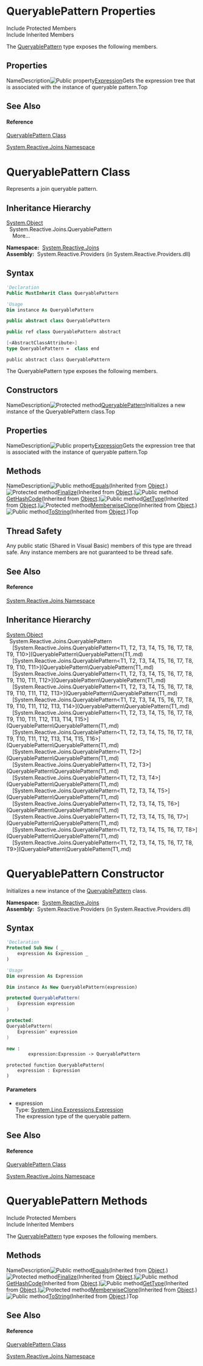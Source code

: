 # QueryablePattern Properties

Include Protected Members  
Include Inherited Members

The [QueryablePattern](QueryablePattern\QueryablePattern.md) type exposes the following members.

## Properties

NameDescription![Public property](images\Hh211972.pubproperty(en-us,VS.103).gif "Public property")[Expression](Expression\QueryablePattern.Expression.md)Gets the expression tree that is associated with the instance of queryable pattern.Top

## See Also

#### Reference

[QueryablePattern Class](QueryablePattern\QueryablePattern.md)

[System.Reactive.Joins Namespace](System.Reactive.Joins\System.Reactive.Joins.md)

# QueryablePattern Class

Represents a join queryable pattern.

## Inheritance Hierarchy

[System.Object](https://msdn.microsoft.com/en-us/library/e5kfa45b)  
  System.Reactive.Joins.QueryablePattern  
    More...

**Namespace:**  [System.Reactive.Joins](System.Reactive.Joins\System.Reactive.Joins.md)  
**Assembly:**  System.Reactive.Providers (in System.Reactive.Providers.dll)

## Syntax

```vb
'Declaration
Public MustInherit Class QueryablePattern
```

```vb
'Usage
Dim instance As QueryablePattern
```

```csharp
public abstract class QueryablePattern
```

```c++
public ref class QueryablePattern abstract
```

```fsharp
[<AbstractClassAttribute>]
type QueryablePattern =  class end
```

```jscript
public abstract class QueryablePattern
```

The QueryablePattern type exposes the following members.

## Constructors

NameDescription![Protected method](images\Hh303103.protmethod(en-us,VS.103).gif "Protected method")[QueryablePattern](https://msdn.microsoft.com/en-us/library/m:system.reactive.joins.queryablepattern.#ctor(system.linq.expressions.expression)(v=VS.103))Initializes a new instance of the QueryablePattern class.Top

## Properties

NameDescription![Public property](images\Hh211972.pubproperty(en-us,VS.103).gif "Public property")[Expression](Expression\QueryablePattern.Expression.md)Gets the expression tree that is associated with the instance of queryable pattern.Top

## Methods

NameDescription![Public method](images\Hh303103.pubmethod(en-us,VS.103).gif "Public method")[Equals](https://msdn.microsoft.com/en-us/library/m:system.object.equals(system.object)(v=VS.103))(Inherited from [Object](https://msdn.microsoft.com/en-us/library/e5kfa45b).)![Protected method](images\Hh303103.protmethod(en-us,VS.103).gif "Protected method")[Finalize](https://msdn.microsoft.com/en-us/library/4k87zsw7)(Inherited from [Object](https://msdn.microsoft.com/en-us/library/e5kfa45b).)![Public method](images\Hh303103.pubmethod(en-us,VS.103).gif "Public method")[GetHashCode](https://msdn.microsoft.com/en-us/library/zdee4b3y)(Inherited from [Object](https://msdn.microsoft.com/en-us/library/e5kfa45b).)![Public method](images\Hh303103.pubmethod(en-us,VS.103).gif "Public method")[GetType](https://msdn.microsoft.com/en-us/library/dfwy45w9)(Inherited from [Object](https://msdn.microsoft.com/en-us/library/e5kfa45b).)![Protected method](images\Hh303103.protmethod(en-us,VS.103).gif "Protected method")[MemberwiseClone](https://msdn.microsoft.com/en-us/library/57ctke0a)(Inherited from [Object](https://msdn.microsoft.com/en-us/library/e5kfa45b).)![Public method](images\Hh303103.pubmethod(en-us,VS.103).gif "Public method")[ToString](https://msdn.microsoft.com/en-us/library/7bxwbwt2)(Inherited from [Object](https://msdn.microsoft.com/en-us/library/e5kfa45b).)Top

## Thread Safety

Any public static (Shared in Visual Basic) members of this type are thread safe. Any instance members are not guaranteed to be thread safe.

## See Also

#### Reference

[System.Reactive.Joins Namespace](System.Reactive.Joins\System.Reactive.Joins.md)

## Inheritance Hierarchy

[System.Object](https://msdn.microsoft.com/en-us/library/e5kfa45b)  
  System.Reactive.Joins.QueryablePattern  
    [System.Reactive.Joins.QueryablePattern\<T1, T2, T3, T4, T5, T6, T7, T8, T9, T10\>](QueryablePattern\QueryablePattern(T1,.md)  
    [System.Reactive.Joins.QueryablePattern\<T1, T2, T3, T4, T5, T6, T7, T8, T9, T10, T11\>](QueryablePattern\QueryablePattern(T1,.md)  
    [System.Reactive.Joins.QueryablePattern\<T1, T2, T3, T4, T5, T6, T7, T8, T9, T10, T11, T12\>](QueryablePattern\QueryablePattern(T1,.md)  
    [System.Reactive.Joins.QueryablePattern\<T1, T2, T3, T4, T5, T6, T7, T8, T9, T10, T11, T12, T13\>](QueryablePattern\QueryablePattern(T1,.md)  
    [System.Reactive.Joins.QueryablePattern\<T1, T2, T3, T4, T5, T6, T7, T8, T9, T10, T11, T12, T13, T14\>](QueryablePattern\QueryablePattern(T1,.md)  
    [System.Reactive.Joins.QueryablePattern\<T1, T2, T3, T4, T5, T6, T7, T8, T9, T10, T11, T12, T13, T14, T15\>](QueryablePattern\QueryablePattern(T1,.md)  
    [System.Reactive.Joins.QueryablePattern\<T1, T2, T3, T4, T5, T6, T7, T8, T9, T10, T11, T12, T13, T14, T15, T16\>](QueryablePattern\QueryablePattern(T1,.md)  
    [System.Reactive.Joins.QueryablePattern\<T1, T2\>](QueryablePattern\QueryablePattern(T1,.md)  
    [System.Reactive.Joins.QueryablePattern\<T1, T2, T3\>](QueryablePattern\QueryablePattern(T1,.md)  
    [System.Reactive.Joins.QueryablePattern\<T1, T2, T3, T4\>](QueryablePattern\QueryablePattern(T1,.md)  
    [System.Reactive.Joins.QueryablePattern\<T1, T2, T3, T4, T5\>](QueryablePattern\QueryablePattern(T1,.md)  
    [System.Reactive.Joins.QueryablePattern\<T1, T2, T3, T4, T5, T6\>](QueryablePattern\QueryablePattern(T1,.md)  
    [System.Reactive.Joins.QueryablePattern\<T1, T2, T3, T4, T5, T6, T7\>](QueryablePattern\QueryablePattern(T1,.md)  
    [System.Reactive.Joins.QueryablePattern\<T1, T2, T3, T4, T5, T6, T7, T8\>](QueryablePattern\QueryablePattern(T1,.md)  
    [System.Reactive.Joins.QueryablePattern\<T1, T2, T3, T4, T5, T6, T7, T8, T9\>](QueryablePattern\QueryablePattern(T1,.md)

# QueryablePattern Constructor

Initializes a new instance of the [QueryablePattern](QueryablePattern\QueryablePattern.md) class.

**Namespace:**  [System.Reactive.Joins](System.Reactive.Joins\System.Reactive.Joins.md)  
**Assembly:**  System.Reactive.Providers (in System.Reactive.Providers.dll)

## Syntax

```vb
'Declaration
Protected Sub New ( _
    expression As Expression _
)
```

```vb
'Usage
Dim expression As Expression

Dim instance As New QueryablePattern(expression)
```

```csharp
protected QueryablePattern(
    Expression expression
)
```

```c++
protected:
QueryablePattern(
    Expression^ expression
)
```

```fsharp
new : 
        expression:Expression -> QueryablePattern
```

```jscript
protected function QueryablePattern(
    expression : Expression
)
```

#### Parameters

- expression  
  Type: [System.Linq.Expressions.Expression](https://msdn.microsoft.com/en-us/library/Bb356138)  
  The expression type of the queryable pattern.

## See Also

#### Reference

[QueryablePattern Class](QueryablePattern\QueryablePattern.md)

[System.Reactive.Joins Namespace](System.Reactive.Joins\System.Reactive.Joins.md)

# QueryablePattern Methods

Include Protected Members  
Include Inherited Members

The [QueryablePattern](QueryablePattern\QueryablePattern.md) type exposes the following members.

## Methods

NameDescription![Public method](images\Hh303103.pubmethod(en-us,VS.103).gif "Public method")[Equals](https://msdn.microsoft.com/en-us/library/m:system.object.equals(system.object)(v=VS.103))(Inherited from [Object](https://msdn.microsoft.com/en-us/library/e5kfa45b).)![Protected method](images\Hh303103.protmethod(en-us,VS.103).gif "Protected method")[Finalize](https://msdn.microsoft.com/en-us/library/4k87zsw7)(Inherited from [Object](https://msdn.microsoft.com/en-us/library/e5kfa45b).)![Public method](images\Hh303103.pubmethod(en-us,VS.103).gif "Public method")[GetHashCode](https://msdn.microsoft.com/en-us/library/zdee4b3y)(Inherited from [Object](https://msdn.microsoft.com/en-us/library/e5kfa45b).)![Public method](images\Hh303103.pubmethod(en-us,VS.103).gif "Public method")[GetType](https://msdn.microsoft.com/en-us/library/dfwy45w9)(Inherited from [Object](https://msdn.microsoft.com/en-us/library/e5kfa45b).)![Protected method](images\Hh303103.protmethod(en-us,VS.103).gif "Protected method")[MemberwiseClone](https://msdn.microsoft.com/en-us/library/57ctke0a)(Inherited from [Object](https://msdn.microsoft.com/en-us/library/e5kfa45b).)![Public method](images\Hh303103.pubmethod(en-us,VS.103).gif "Public method")[ToString](https://msdn.microsoft.com/en-us/library/7bxwbwt2)(Inherited from [Object](https://msdn.microsoft.com/en-us/library/e5kfa45b).)Top

## See Also

#### Reference

[QueryablePattern Class](QueryablePattern\QueryablePattern.md)

[System.Reactive.Joins Namespace](System.Reactive.Joins\System.Reactive.Joins.md)
